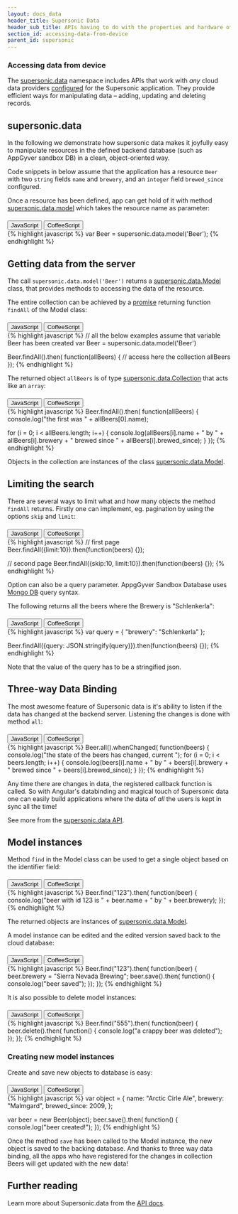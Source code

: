```yaml
---
layout: docs_data
header_title: Supersonic Data
header_sub_title: APIs having to do with the properties and hardware of your mobile device.
section_id: accessing-data-from-device
parent_id: supersonic
---
```

<section class="ag__docs__content">
<section class="docs-section" id="accessing-data-from-device">

# Accessing data from device

The [supersonic.data](/supersonic/api-reference/stable/supersonic/data/) namespace includes APIs that work with _any_ cloud data providers [configured](/supersonic/guides/data/setting-up-appgyver-database/) for the Supersonic application. They provide efficient ways for manipulating data – adding, updating and deleting records.

</section>
<section class="docs-section" id="supersonic-data">

## supersonic.data

In the following we demonstrate how supersonic data makes it joyfully easy to manipulate resources in the defined backend database (such as AppGyver sandbox DB) in a clean, object-oriented way.

Code snippets in below assume that the application has a resource `Beer` with two `string` fields `name` and `brewery`, and an `integer` field `brewed_since` configured.

Once a resource has been defined, app can get hold of it with method [supersonic.data.model](/supersonic/api-reference/stable/supersonic/data/model/model/) which takes the resource name as parameter:

<div class="clearfix">
  <div class="btn-group btn-group-xs pull-right" role="group" style="margin-top: 20px;">
    <button type="button" data-role="type-switch" data-type="js" class="btn btn-primary active">JavaScript</button>
    <button type="button" data-role="type-switch" data-type="coffee" class="btn btn-default">CoffeeScript</button>
  </div>
</div>

<div data-role="example-code" data-type="js">
{% highlight javascript %}
var Beer = supersonic.data.model('Beer');
{% endhighlight %}
</div>

<div data-role="example-code" data-type="coffee" style="display: none;">
{% highlight coffeescript %}
Beer = supersonic.data.model('Beer')
{% endhighlight %}
</div>

</section>
<section class="docs-section" id="getting-data-from-the-server">

## Getting data from the server

The call `supersonic.data.model('Beer')` returns a [supersonic.data.Model](/supersonic/api-reference/stable/supersonic/data/model/model-class/) class, that provides methods to accessing the data of the resource.

The entire collection can be achieved by a [promise](/supersonic/guides/technical-concepts/promises/) returning function `findAll` of the Model class:

<div class="clearfix">
  <div class="btn-group btn-group-xs pull-right" role="group" style="margin-top: 20px;">
    <button type="button" data-role="type-switch" data-type="js" class="btn btn-primary active">JavaScript</button>
    <button type="button" data-role="type-switch" data-type="coffee" class="btn btn-default">CoffeeScript</button>
  </div>
</div>

<div data-role="example-code" data-type="js">
{% highlight javascript %}
// all the below examples assume that variable Beer has been created
var Beer = supersonic.data.model('Beer')

Beer.findAll().then( function(allBeers) {
  // access here the collection allBeers
});
{% endhighlight %}
</div>

<div data-role="example-code" data-type="coffee" style="display: none;">
{% highlight coffeescript %}
# all the below examples assume that variable Beer has been created
Beer = supersonic.data.model('Beer')

Beer.findAll().then (allBeers) ->
  # access here the collection allBeers
{% endhighlight %}
</div>

The returned object `allBeers` is of type [supersonic.data.Collection](/supersonic/api-reference/stable/supersonic/data/model/model-class/) that acts like an `array`:

<div class="clearfix">
  <div class="btn-group btn-group-xs pull-right" role="group" style="margin-top: 20px;">
    <button type="button" data-role="type-switch" data-type="js" class="btn btn-primary active">JavaScript</button>
    <button type="button" data-role="type-switch" data-type="coffee" class="btn btn-default">CoffeeScript</button>
  </div>
</div>

<div data-role="example-code" data-type="js">
{% highlight javascript %}
Beer.findAll().then( function(allBeers) {
  console.log("the first was " + allBeers[0].name);

  for (i = 0; i < allBeers.length; i++) {
    console.log(allBeers[i].name + " by " + allBeers[i].brewery + " brewed since " + allBeers[i].brewed_since);
  }
});
{% endhighlight %}
</div>

<div data-role="example-code" data-type="coffee" style="display: none;">
{% highlight coffeescript %}
Beer.findAll().then (allBeers) ->
  console.log "the first was #{allBeers[0].name}"

  for beer in allBeers
    console.log "#{beer.name} by #{beer.brewery} brewed since #{beer.brewed_since}"
{% endhighlight %}
</div>

Objects in the collection are instances of the class [supersonic.data.Model](/supersonic/api-reference/stable/supersonic/data/model/model-class/).

</section>
<section class="docs-section" id="limiting-the-search">

## Limiting the search

There are several ways to limit what and how many objects the method `findAll` returns.  Firstly one can implement, eg. pagination by using the options `skip` and `limit`:

<div class="clearfix">
  <div class="btn-group btn-group-xs pull-right" role="group" style="margin-top: 20px;">
    <button type="button" data-role="type-switch" data-type="js" class="btn btn-primary active">JavaScript</button>
    <button type="button" data-role="type-switch" data-type="coffee" class="btn btn-default">CoffeeScript</button>
  </div>
</div>

<div data-role="example-code" data-type="js">
{% highlight javascript %}
// first page
Beer.findAll({limit:10}).then(function(beers) {});

// second page
Beer.findAll({skip:10, limit:10}).then(function(beers) {});
{% endhighlight %}
</div>

<div data-role="example-code" data-type="coffee" style="display: none;">
{% highlight coffeescript %}
# first page
Beer.findAll({limit:10}).then (beers) ->

# second page
Beer.findAll({skip:10, limit:10}).then (beers) ->
{% endhighlight %}
</div>

Option can also be a query parameter. AppgGyver Sandbox Database uses [Mongo DB](http://www.mongodb.org/) query syntax.

The following returns all the beers where the Brewery is "Schlenkerla":

<div class="clearfix">
  <div class="btn-group btn-group-xs pull-right" role="group" style="margin-top: 20px;">
    <button type="button" data-role="type-switch" data-type="js" class="btn btn-primary active">JavaScript</button>
    <button type="button" data-role="type-switch" data-type="coffee" class="btn btn-default">CoffeeScript</button>
  </div>
</div>

<div data-role="example-code" data-type="js">
{% highlight javascript %}
var query = { "brewery": "Schlenkerla" };

Beer.findAll({query: JSON.stringify(query)}).then(function(beers) {});
{% endhighlight %}
</div>

<div data-role="example-code" data-type="coffee" style="display: none;">
{% highlight coffeescript %}
query = { "brewery": "Schlenkerla" }

Beer.findAll({query: JSON.stringify(query)}).then (beers) ->
{% endhighlight %}
</div>

Note that the value of the query has to be a stringified json.

</section>
<section class="docs-section" id="three-way-data-binding">

## Three-way Data Binding

The most awesome feature of Supersonic data is it's ability to listen if the data has changed at the backend server. Listening the changes is done with method `all`:

<div class="clearfix">
  <div class="btn-group btn-group-xs pull-right" role="group" style="margin-top: 20px;">
    <button type="button" data-role="type-switch" data-type="js" class="btn btn-primary active">JavaScript</button>
    <button type="button" data-role="type-switch" data-type="coffee" class="btn btn-default">CoffeeScript</button>
  </div>
</div>

<div data-role="example-code" data-type="js">
{% highlight javascript %}
Beer.all().whenChanged( function(beers) {
  console.log("the state of the beers has changed, current ");
  for (i = 0; i < beers.length; i++) {
    console.log(beers[i].name + " by " + beers[i].brewery + " brewed since " + beers[i].brewed_since);
  }
});
{% endhighlight %}
</div>

<div data-role="example-code" data-type="coffee" style="display: none;">
{% highlight coffeescript %}
Beer.all().whenChanged (beers) ->
  console.log "the state of the beers has changed, current "
  for beer in beers
    console.log "#{beer.name} by #{beer.brewery} brewed since #{beer.brewed_since}"
{% endhighlight %}
</div>

Any time there are changes in data, the registered callback function is called. So with Angular's databinding and magical touch of Supersonic data one can easily build applications where the data of _all_ the users is kept in sync all the time!

See more from the [supersonic.data API](/supersonic/api-reference/stable/supersonic/data/model/model-class/).

</section>
<section class="docs-section" id="model-instances">

## Model instances

Method `find` in the Model class can be used to get a single object based on the identifier field:

<div class="clearfix">
  <div class="btn-group btn-group-xs pull-right" role="group" style="margin-top: 20px;">
    <button type="button" data-role="type-switch" data-type="js" class="btn btn-primary active">JavaScript</button>
    <button type="button" data-role="type-switch" data-type="coffee" class="btn btn-default">CoffeeScript</button>
  </div>
</div>

<div data-role="example-code" data-type="js">
{% highlight javascript %}
Beer.find("123").then( function(beer) {
  console.log("beer with id 123 is " + beer.name + " by " + beer.brewery);
});
{% endhighlight %}
</div>

<div data-role="example-code" data-type="coffee" style="display: none;">
{% highlight coffeescript %}
Beer.find("123").then (beer) ->
  console.log "beer with id 123 is #{beer.name} by #{beer.brewery}"
{% endhighlight %}
</div>

The returned objects are instances of [supersonic.data.Model](/supersonic/api-reference/stable/supersonic/data/model/model-class/).

A model instance can be edited and the edited version saved back to the cloud database:

<div class="clearfix">
  <div class="btn-group btn-group-xs pull-right" role="group" style="margin-top: 20px;">
    <button type="button" data-role="type-switch" data-type="js" class="btn btn-primary active">JavaScript</button>
    <button type="button" data-role="type-switch" data-type="coffee" class="btn btn-default">CoffeeScript</button>
  </div>
</div>

<div data-role="example-code" data-type="js">
{% highlight javascript %}
Beer.find("123").then( function(beer) {
  beer.brewery = "Sierra Nevada Brewing";
  beer.save().then( function() {
    console.log("beer saved");
  });
});
{% endhighlight %}
</div>

<div data-role="example-code" data-type="coffee" style="display: none;">
{% highlight coffeescript %}
Beer.find("123").then (beer) ->
  beer.brewery = "Sierra Nevada Brewing"
  beer.save().then () ->
    console.log "beer saved"
{% endhighlight %}
</div>

It is also possible to delete model instances:

<div class="clearfix">
  <div class="btn-group btn-group-xs pull-right" role="group" style="margin-top: 20px;">
    <button type="button" data-role="type-switch" data-type="js" class="btn btn-primary active">JavaScript</button>
    <button type="button" data-role="type-switch" data-type="coffee" class="btn btn-default">CoffeeScript</button>
  </div>
</div>

<div data-role="example-code" data-type="js">
{% highlight javascript %}
Beer.find("555").then( function(beer) {
  beer.delete().then( function() {
    console.log("a crappy beer was deleted");
  });
});
{% endhighlight %}
</div>

<div data-role="example-code" data-type="coffee" style="display: none;">
{% highlight coffeescript %}
Beer.find("555").then (beer) ->
  beer.delete().then () ->
    console.log "a crappy beer was deleted"
{% endhighlight %}
</div>

### Creating new model instances

Create and save new objects to database is easy:

<div class="clearfix">
  <div class="btn-group btn-group-xs pull-right" role="group" style="margin-top: 20px;">
    <button type="button" data-role="type-switch" data-type="js" class="btn btn-primary active">JavaScript</button>
    <button type="button" data-role="type-switch" data-type="coffee" class="btn btn-default">CoffeeScript</button>
  </div>
</div>

<div data-role="example-code" data-type="js">
{% highlight javascript %}
var object = {
  name: "Arctic Cirle Ale",
  brewery: "Malmgard",
  brewed_since: 2009,
};

var beer = new Beer(object);
beer.save().then( function() {
  console.log("beer created!");
});
{% endhighlight %}
</div>

<div data-role="example-code" data-type="coffee" style="display: none;">
{% highlight coffeescript %}
object =
  name: "Arctic Cirle Ale"
  brewery: "Malmgard"
  brewed_since: 2009

beer = new Beer(object)
beer.save().then () ->
  console.log "beer created!"
{% endhighlight %}
</div>

Once the method `save` has been called to the Model instance, the new object is saved to the backing database. And thanks to three way data binding, all the apps who have registered for the changes in collection Beers will get updated with the new data!

## Further reading

Learn more about  Supersonic.data from the [API docs][data-api].

</section>
</section>

[data-api]: /supersonic/api-reference/stable/supersonic/data